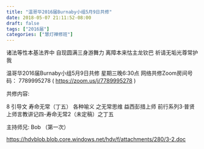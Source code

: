 ```yaml
---
title: "温哥华2016届Burnaby小组5月9日共修"
date: 2018-05-07 21:11:52-08:00
draft: false
tags: ["2016届"]
categories: ["慧灯禅修班"]
---
```

诸法等性本基法界中 自现圆满三身游舞力
离障本来怙主龙钦巴 祈请无垢光尊常护我

温哥华2016届Burnaby小组5月9日共修
星期三晚6:30点
网络共修Zoom房间号码： 7789995278 ( https://zoom.us/j/7789995278 )

共修内容:

8 引导文 寿命无常（丁五） 各种喻义 之无常思维 
益西彭措上师 前行系列3·普贤上师言教讲记四-寿命无常2（未定稿）之丁五

主持师兄: Bob （第一次）

 https://hdvblob.blob.core.windows.net/hdv/f/attachments/280/3-2.doc
